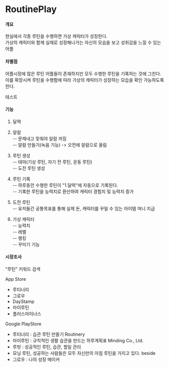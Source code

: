 # RoutinePlay

#### 개요
현실에서 각종 루틴을 수행하면 가상 캐릭터가 성장한다.<br>
가상의 캐릭터와 함께 실제로 성장해나가는 자신의 모습을 보고 성취감을 느낄 수 있는 어플<br>

#### 차별점
어플시장에 많은 루틴 어플들이 존재하지만 모두 수행한 루틴을 기록하는 것에 그친다.<br>
이를 확장시켜 루틴을 수행함에 따라 가상의 캐릭터가 성장하는 모습을 확인 가능하도록 한다.<br>

테스트

#### 기능
1. 달력
2. 알람<br>
-- 문제내고 맞춰야 알람 꺼짐<br>
-- 알람 만들기(녹음 기능) -> 오전에 알람으로 울림<br>
3. 루틴 생성<br>
-- 테마(기상 루틴, 자기 전 루틴, 운동 루틴)<br>
-- 도전 루틴 생성
4. 루틴 기록<br>
-- 하루동안 수행한 루틴이 "1.달력"에 자동으로 기록된다.<br>
-- 기록한 루틴을 능력치로 환산하여 캐릭터 경험치 및 능력치 증가
6. 도전 루틴<br>
-- 유저들간 공통목표를 통해 실제 돈, 캐릭터를 꾸밀 수 있는 아이템 머니 지급<br>

5. 가상 캐릭터<br>
-- 능력치<br>
-- 레벨<br>
-- 랭킹<br>
-- 꾸미기 기능<br>

#### 시장조사
"루틴" 키워드 검색<br>

App Store<br>
- 루티너리
- 그로우
- DayStamp
- 마이루틴
- 플러스마이너스

Google PlayStore<br>
- 루티너리 : 습관 루틴 만들기 Routinery
- 마이루틴 : 규칙적인 생활 습관을 만드는 하루계획표 Minding Co., Ltd.
- 루빗 : 성공적인 루틴, 습관, 할일 관리
- 모닝 루틴, 성공하는 사람들은 모두 자신만의 아침 루틴을 가지고 있다. beside
- 그로우 : 나의 성장 메이커

